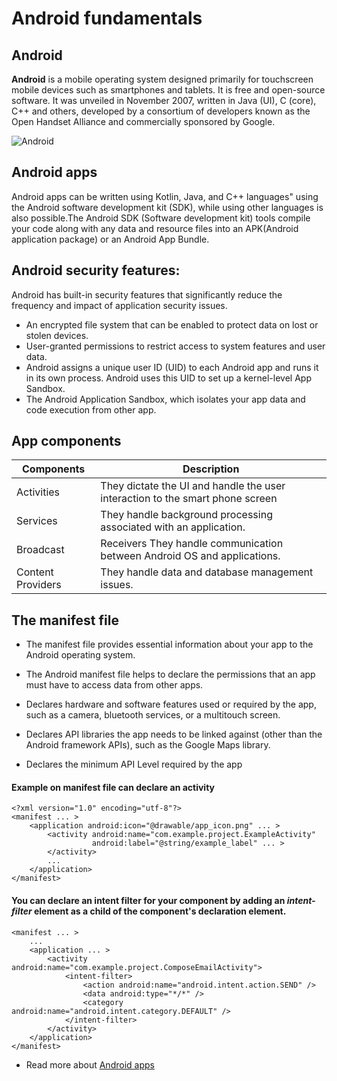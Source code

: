 # Android fundamentals

## Android 
**Android** is a mobile operating system designed primarily for touchscreen mobile devices such as smartphones and tablets. It is free and open-source software. It was unveiled in November 2007, written in Java (UI), C (core), C++ and others, developed by a consortium of developers known as the Open Handset Alliance and commercially sponsored by Google.

![Android](https://www.android.com/static/2016/img/share/n-sm.png)

## Android apps
Android apps can be written using Kotlin, Java, and C++ languages" using the Android software development kit (SDK), while using other languages is also possible.The Android SDK (Software development kit) tools compile your code along with any data and resource files into an APK(Android application package) or an Android App Bundle.

## Android security features:
Android has built-in security features that significantly reduce the frequency and impact of application security issues.
* An encrypted file system that can be enabled to protect data on lost or stolen devices.
* User-granted permissions to restrict access to system features and user data.
* Android assigns a unique user ID (UID) to each Android app and runs it in its own process. Android uses this UID to set up a kernel-level App Sandbox.
* The Android Application Sandbox, which isolates your app data and code execution from other app.

## App components


Components |	Description
---------- | --------------
Activities	| They dictate the UI and handle the user interaction to the smart phone screen
Services |	They handle background processing associated with an application.
Broadcast |  Receivers	They handle communication between Android OS and applications.
Content Providers |	They handle data and database management issues.

## The manifest file
* The manifest file provides essential information about your app to the Android operating system.
* The Android manifest file helps to declare the permissions that an app must have to access data from other apps.
* Declares hardware and software features used or required by the app, such as a camera, bluetooth services, or a multitouch screen.

* Declares API libraries the app needs to be linked against (other than the Android framework APIs), such as the Google Maps library.
* Declares the minimum API Level required by the app

#### Example on manifest file can declare an activity 

```
<?xml version="1.0" encoding="utf-8"?>
<manifest ... >
    <application android:icon="@drawable/app_icon.png" ... >
        <activity android:name="com.example.project.ExampleActivity"
                  android:label="@string/example_label" ... >
        </activity>
        ...
    </application>
</manifest>
```
#### You can declare an intent filter for your component by adding an *intent-filter* element as a child of the component's declaration element.

```
<manifest ... >
    ...
    <application ... >
        <activity android:name="com.example.project.ComposeEmailActivity">
            <intent-filter>
                <action android:name="android.intent.action.SEND" />
                <data android:type="*/*" />
                <category android:name="android.intent.category.DEFAULT" />
            </intent-filter>
        </activity>
    </application>
</manifest>
```
* Read more about [Android apps](https://developer.android.com/guide/components/fundamentals)
